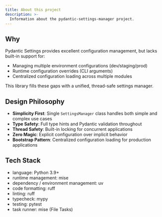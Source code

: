 ```yaml
---
title: About this project
description: >-
  Information about the pydantic-settings-manager project.
---
```


## Why

Pydantic Settings provides excellent configuration management, but lacks built-in support for:
- Managing multiple environment configurations (dev/staging/prod)
- Runtime configuration overrides (CLI arguments)
- Centralized configuration loading across multiple modules

This library fills these gaps with a unified, thread-safe settings manager.

## Design Philosophy

- **Simplicity First**: Single `SettingsManager` class handles both simple and complex use cases
- **Type Safety**: Full type hints and Pydantic validation throughout
- **Thread Safety**: Built-in locking for concurrent applications
- **Zero Magic**: Explicit configuration over implicit behavior
- **Bootstrap Pattern**: Centralized configuration loading for production applications

## Tech Stack

- language: Python 3.9+
- runtime management: mise
- dependency / environment management: uv
- code formatting: ruff
- linting: ruff
- typecheck: mypy
- testing: pytest
- task runner: mise (File Tasks)

